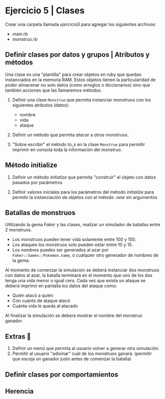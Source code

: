 # Ejercicio 5 | Clases

Crear una carpeta llamada *ejercicio5* para agregar los siguientes archivos:

- main.rb
- monstruo.rb

## Definir clases por datos y grupos | Atributos y métodos

Una clase es una "plantilla" para crear objetos en ruby que quedan instanciados en la memoria RAM. Estos objetos tienen la particularidad de poder almacenar no solo datos (como arreglos o diccionarios) sino que también acciones que las llamaremos métodos.

1. Definir una clase `Monstruo` que permita instanciar monstruos con los siguientes atributos (datos):

    - nombre
    - vida
    - ataque

2. Definir un método que permita *atacar* a otros monstruos.

3. "Sobre escribir" el método to_s en la clase `Monstruo` para permitir imprimir en consola toda la información del monstruo.

## Método initialize

1. Definir un método *initialize* que permita "construir" el objeto con datos pasados por parámetros

2. Definir valores iniciales para los parámetros del método *initialize* para permitir la instanciación de objetos con el método *.new* sin argumentos

## Batallas de monstruos

Utilizando la gema *Faker* y las clases, realizar un simulador de batallas entre 2 monstruos.

- Los monstruos pueden tener vida solamente entre 100 y 150.
- Los ataques los monstruos solo pueden estar entre 10 y 15.
- Los nombres puedes ser generados al azar por `Faker::Games::Pokemon.name`, o cualquier otro generador de nombres de la gema.

Al momento de comenzar la simulación se deberá instanciar dos monstruos con datos al azar, la batalla terminará en el momento que uno de los dos tenga una vida menor o igual cero.
Cada vez que exista un ataque se deberá imprimir en pantalla los datos del ataque como:

- Quién atacó a quién
- Con cuánto de ataque atacó
- Cuánta vida le queda al atacado

Al finalizar la simulación se deberá mostrar el nombre del monstruo ganador.

## Extras 💎

1. Definir un menú que permita al usuario volver a generar otra simulación.
2. Permitir al usuario "adivinar" cuál de los monstruos ganará. (permitir que escoja un ganador justo antes de comenzar la batalla)

## Definir clases por comportamientos

## Herencia
